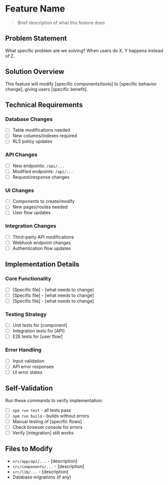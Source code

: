 # Feature Name

> Brief description of what this feature does

## Problem Statement

What specific problem are we solving? When users do X, Y happens instead of Z.

## Solution Overview

This feature will modify [specific components/tools] to [specific behavior change], giving users [specific benefit].

## Technical Requirements

### Database Changes
- [ ] Table modifications needed
- [ ] New columns/indexes required
- [ ] RLS policy updates

### API Changes
- [ ] New endpoints: `/api/...`
- [ ] Modified endpoints: `/api/...`
- [ ] Request/response changes

### UI Changes
- [ ] Components to create/modify
- [ ] New pages/routes needed
- [ ] User flow updates

### Integration Changes
- [ ] Third-party API modifications
- [ ] Webhook endpoint changes
- [ ] Authentication flow updates

## Implementation Details

### Core Functionality
- [ ] [Specific file] - [what needs to change]
- [ ] [Specific file] - [what needs to change]
- [ ] [Specific file] - [what needs to change]

### Testing Strategy
- [ ] Unit tests for [component]
- [ ] Integration tests for [API]
- [ ] E2E tests for [user flow]

### Error Handling
- [ ] Input validation
- [ ] API error responses
- [ ] UI error states

## Self-Validation

Run these commands to verify implementation:
- [ ] `npm run test` - all tests pass
- [ ] `npm run build` - builds without errors
- [ ] Manual testing of [specific flows]
- [ ] Check browser console for errors
- [ ] Verify [integration] still works

## Files to Modify

- `src/app/api/...` - [description]
- `src/components/...` - [description]
- `src/lib/...` - [description]
- Database migrations (if any)
